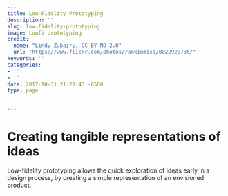 ```yaml
---
title: Low-Fidelity Prototyping
description: ''
slug: low-fidelity-prototyping
image: Lowfi prototyping
credit:
  name: "Lindy Zubairy, CC BY-ND 2.0"
  url: "https://www.flickr.com/photos/rankinmiss/8022928786/"
keywords: ''
categories:
- ''
- ''
date: 2017-10-31 21:28:43 -0500
type: page


---
```

# Creating tangible representations of ideas

Low-fidelity prototyping allows the quick exploration of ideas early in a design process, by creating a  simple representation of an envisioned product.
